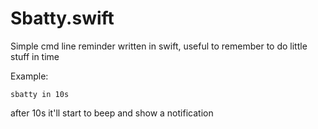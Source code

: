Sbatty.swift
============

Simple cmd line reminder written in swift, useful to remember to do little stuff in time 

Example:

```sbatty in 10s ```

after 10s it'll start to beep and show a notification


